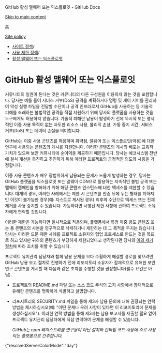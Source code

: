 GitHub 활성 맬웨어 또는 익스플로잇 - GitHub Docs

[Skip to main content](#main-content)

[홈](/ko)

[Site policy](/ko/site-policy)

* [사이트 정책](/ko/site-policy)/
* [사용 제한 정책](/ko/site-policy/acceptable-use-policies)/
* [활성 맬웨어 또는 익스플로잇](/ko/site-policy/acceptable-use-policies/github-active-malware-or-exploits)

GitHub 활성 맬웨어 또는 익스플로잇
==========

커뮤니티의 일원이 된다는 것은 커뮤니티의 다른 구성원을 이용하지 않는 것을 포함합니다. 당사는 예를 들어 서비스 거부(DoS) 공격을 계획하거나 명령 및 제어 서버를 관리하여 악성 실행 파일을 전달할 수단이나 공격 인프라로서 GitHub를 사용하는 등 기술적 피해를 초래하는 불법적인 공격을 직접 지원하기 위해 당사의 플랫폼을 사용하는 것을 누구에게도 허용하지 않습니다. 기술적 피해란 남용이 발생하기 전에 묵시적 또는 명시적인 이중 사용 목적이 없는 과도한 리소스 사용, 물리적 손상, 가동 중지 시간, 서비스 거부(DoS) 또는 데이터 손실을 의미합니다.

GitHub는 이중 사용 콘텐츠를 허용하며 취약점, 맬웨어 또는 익스플로잇(악용)에 대한 연구에 사용되는 콘텐츠의 게시를 지원합니다. 이러한 콘텐츠의 게시와 배포는 교육적 가치가 있으며 보안 커뮤니티에 순이익을 제공하기 때문입니다. 당사는 에코시스템 전반에 걸쳐 개선을 촉진하고 추진하기 위해 이러한 프로젝트의 긍정적인 의도와 사용을 가정합니다.

이중 사용 콘텐츠가 매우 광범위하게 남용되는 문제가 드물게 발생하는 경우, 당사는 GitHub 플랫폼을 익스플로잇 또는 맬웨어 CDN으로 활용하는 지속적인 불법 공격 또는 맬웨어 캠페인을 방해하기 위해 해당 콘텐츠 인스턴스에 대한 액세스를 제한할 수 있습니다. 대개의 경우, 이러한 사례에서는 제한 시 콘텐츠를 인증 뒤에 두는 형태를 취하지만 이것이 불가능한 경우(예: 지스트로 게시된 경우) 최후의 수단으로 액세스 또는 전체 제거를 사용 중지할 수 있습니다. 가능하다면 시행된 제한 사항에 관하여 프로젝트 소유자에게 연락할 것입니다.

이러한 제한은 가능하다면 일시적으로 적용되며, 플랫폼에서 특정 이중 용도 콘텐츠 또는 동 콘텐츠의 사본을 영구적으로 삭제하거나 제한하는 데 그 목적을 두지는 않습니다. 당사는 이러한 드문 제한 사례를 프로젝트 소유자와 협업 프로세스로 만드는 것을 목표로 하고 있지만 귀하의 콘텐츠가 부당하게 제한되었다고 생각된다면 당사의 [이의 제기 절차](/ko/site-policy/acceptable-use-policies/github-appeal-and-reinstatement)에 따라 조치를 취할 수 있습니다.

프로젝트 유지관리 담당자와 함께 남용 문제를 보다 수월하게 해결할 경로를 찾으려면 GitHub 남용 보고 절차로 진행하기 전에 리포지토리 소유자가 잠재적으로 유해한 보안 연구 콘텐츠를 게시할 때 다음과 같은 조치를 수행할 것을 권장합니다(필수 요건은 아님).

* 프로젝트의 README.md 파일 또는 소스 코드 주석의 고지 사항에서 잠재적으로 유해한 콘텐츠를 명확하게 식별하고 설명합니다.

* 리포지토리의 SECURITY.md 파일을 통해 제3자 남용 문의에 대해 권장되는 연락 방법을 제시하십시오(예: "어떤 문제나 우려 사항이 있다면 이 리포지토리에 문제를 생성하십시오"). 이러한 연락 방법을 통해 제3자는 남용 보고서를 제출할 필요 없이 프로젝트 유지관리 담당자에게 직접 연락하여 문제를 해결할 수 있습니다.

  *GitHub는 npm 레지스트리를 연구용이 아닌 설치와 런타임 코드 사용에 주로 사용되는 플랫폼으로 간주합니다.*

{"resolvedServerColorMode":"day"}
